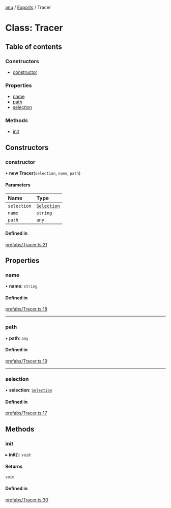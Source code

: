 [anu](../README.md) / [Exports](../modules.md) / Tracer

# Class: Tracer

## Table of contents

### Constructors

- [constructor](Tracer.md#constructor)

### Properties

- [name](Tracer.md#name)
- [path](Tracer.md#path)
- [selection](Tracer.md#selection)

### Methods

- [init](Tracer.md#init)

## Constructors

### constructor

• **new Tracer**(`selection`, `name`, `path`)

#### Parameters

| Name | Type |
| :------ | :------ |
| `selection` | [`Selection`](Selection.md) |
| `name` | `string` |
| `path` | `any` |

#### Defined in

[prefabs/Tracer.ts:21](https://github.com/jpmorganchase/anu/blob/8044627/src/prefabs/Tracer.ts#L21)

## Properties

### name

• **name**: `string`

#### Defined in

[prefabs/Tracer.ts:18](https://github.com/jpmorganchase/anu/blob/8044627/src/prefabs/Tracer.ts#L18)

___

### path

• **path**: `any`

#### Defined in

[prefabs/Tracer.ts:19](https://github.com/jpmorganchase/anu/blob/8044627/src/prefabs/Tracer.ts#L19)

___

### selection

• **selection**: [`Selection`](Selection.md)

#### Defined in

[prefabs/Tracer.ts:17](https://github.com/jpmorganchase/anu/blob/8044627/src/prefabs/Tracer.ts#L17)

## Methods

### init

▸ **init**(): `void`

#### Returns

`void`

#### Defined in

[prefabs/Tracer.ts:30](https://github.com/jpmorganchase/anu/blob/8044627/src/prefabs/Tracer.ts#L30)
